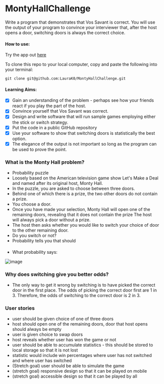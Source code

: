 # MontyHallChallenge

Write a program that demonstrates that Vos Savant is correct. You will use the output of your program to convince your interviewer that, after the host opens a door, switching doors is always the correct choice.

#### How to use:

Try the app out [here](https://laurak0.github.io/MontyHallChallenge/)

To clone this repo to your local computer, copy and paste the following into your terminal:

```git clone git@github.com:LauraK0/MontyHallChallenge.git```


#### Learning Aims:

- [x] Gain an understanding of the problem - perhaps see how your friends react if you play the part of the host.
- [x] Convince yourself that Vos Savant was correct.
- [x] Design and write software that will run sample games employing either the stick or switch strategy.
- [x] Put the code in a public GitHub repository
- [x] Use your software to show that switching doors is statistically the best option.
- [x] The elegance of the output is not important so long as the program can be used to prove the point.

### What is the Monty Hall problem?

- Probability puzzle
- Loosely based on the American television game show Let's Make a Deal and named after its original host, Monty Hall.
- In the puzzle, you are asked to choose between three doors. 
- Behind one of which there is a prize, the two other doors do not contain a prize. 
- You choose a door. 
- Once you have made your selection, Monty Hall will open one of the remaining doors, revealing that it does not contain the prize The host will always pick a door without a prize.
- The host then asks whether you would like to switch your choice of door to the other remaining door. 
- Do you switch or not? 
- Probability tells you that should 

####
- What probability says:

![image](https://user-images.githubusercontent.com/108976875/202731546-6763d3a3-7dab-48dc-8178-f0bde5677f92.png)

### Why does switching give you better odds?

- The only way to get it wrong by switching is to have picked the correct door in the first place. The odds of picking the correct door first are 1 in 3. Therefore, the odds of switching to the correct door is 2 in 3. 

### User stories
- user should be given choice of one of three doors
- host should open one of the remaining doors, door that host opens should always be empty
- user is given choice to swap doors
- host reveals whether user has won the game or not
- user should be able to accumulate statistics - this should be stored to local storage so that it is not lost
- statistic would include win percentages where user has not switched and where user has switched
- (Stretch goal) user should be able to simulate the game
- (stretch goal) responsive design so that it can be played on mobile
- (stretch goal) accessible design so that it can be played by all
